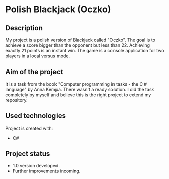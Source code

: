 # Polish Blackjack (Oczko)

## Description
My project is a polish version of Blackjack called "Oczko". The goal is to achieve a score bigger than the opponent but less than 22.
Achieving exactly 21 points is an instant win. The game is a console application for two players in a local versus mode.

## Aim of the project
It is a task from the book "Computer programming in tasks - the C # language" by Anna Kempa. There wasn't a ready solution. 
I did the task completely by myself and believe this is the right project to extend my repository.

## Used technologies
Project is created with:
* C#

## Project status
* 1.0 version developed.
* Further improvements incoming.
